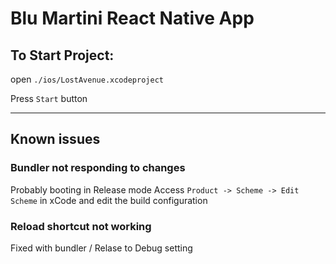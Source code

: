 # Blu Martini React Native App

## To Start Project:

open `./ios/LostAvenue.xcodeproject`

Press `Start` button



---

## Known issues

### Bundler not responding to changes

Probably booting in Release mode
Access `Product -> Scheme -> Edit Scheme` in xCode and edit the build configuration

### Reload shortcut not working

Fixed with bundler / Relase to Debug setting
